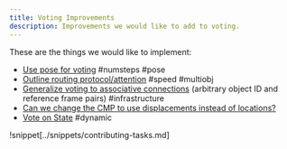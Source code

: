```yaml
---
title: Voting Improvements
description: Improvements we would like to add to voting.
---
```

These are the things we would like to implement:

- [Use pose for voting](voting-improvements/use-pose-for-voting.md) #numsteps #pose
- [Outline routing protocol/attention](voting-improvements/outline-routing-protocol-attention.md) #speed #multiobj
- [Generalize voting to associative connections](voting-improvements/generalize-voting-to-associative-connections.md) (arbitrary object ID and reference frame pairs) #infrastructure
- [Can we change the CMP to use displacements instead of locations?](voting-improvements/can-we-change-the-cmp-to-use-displacements-instead-of-locations.md)
- [Vote on State](voting-improvements/vote-on-state.md) #dynamic


!snippet[../snippets/contributing-tasks.md]